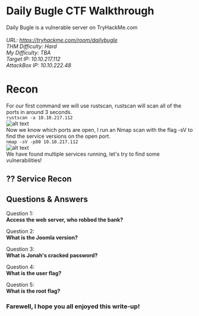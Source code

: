 
# Daily Bugle CTF Walkthrough

Daily Bugle is a vulnerable server on TryHackMe.com<br />
<br />
<i>URL: https://tryhackme.com/room/dailybugle<br />
THM Difficulty: Hard<br />
My Difficulty: TBA<br />
Target IP: 10.10.217.112<br />
AttackBox IP: 10.10.222.48<br />
</i>

# Recon

For our first command we will use rustscan, rustscan will scan all of the ports in around 3 seconds.<br />
```rustscan -a 10.10.217.112```<br />
![alt text](https://github.com/JcmniaCS/TryHackMe/blob/main/daily_bugle/screenshots/SCREENSHOT1.png?raw=true)<br />
Now we know which ports are open, I run an Nmap scan with the flag -sV to find the service versions on the open port.<br />
```nmap -sV -p80 10.10.217.112```<br />
![alt text](https://github.com/JcmniaCS/TryHackMe/blob/main/daily_bugle/screenshots/SCREENSHOT2.png?raw=true)<br />
We have found multiple services running, let's try to find some vulnerabilities!

## ?? Service Recon



## Questions & Answers

Question 1:<br />
**Access the web server, who robbed the bank?** <br />

Question 2:<br />
**What is the Joomla version?** <br />

Question 3:<br />
**What is Jonah's cracked password?** <br />

Question 4:<br />
**What is the user flag?** <br />

Question 5:<br />
**What is the root flag?** <br />

### Farewell, I hope you all enjoyed this write-up!

